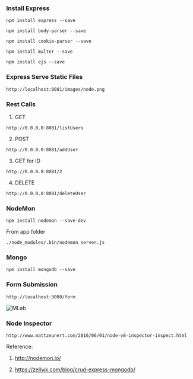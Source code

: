 ### Install Express

```
npm install express --save

npm install body-parser --save

npm install cookie-parser --save

npm install multer --save

npm install ejs --save

```

### Express Serve Static Files

```
http://localhost:8081/images/node.png
```

### Rest Calls

 1. GET

```
http://0.0.0.0:8081/listUsers
```

 2. POST

```
http://0.0.0.0:8081/addUser
```

 3. GET for ID

```
http://0.0.0.0:8081/2
```

 4. DELETE

```
http://0.0.0.0:8081/deleteUser
```

### NodeMon

```
npm install nodemon --save-dev
```

From app folder

```
./node_modules/.bin/nodemon server.js
```


### Mongo

```
npm install mongodb --save

```

### Form Submission

```
http://localhost:3000/form
```


![MLab](https://cloud.githubusercontent.com/assets/5689961/20625738/ac3f00d6-b32e-11e6-8266-ac221fe76fa0.png)


### Node Inspector

```
http://www.mattzeunert.com/2016/06/01/node-v8-inspector-inspect.html
```

Reference:

1. http://nodemon.io/

2. https://zellwk.com/blog/crud-express-mongodb/
